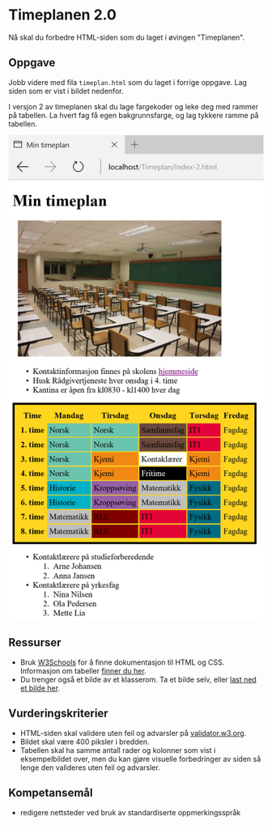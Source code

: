 Timeplanen 2.0
==================
Nå skal du forbedre HTML-siden som du laget i øvingen "Timeplanen".

Oppgave
-------
Jobb videre med fila `timeplan.html` som du laget i forrige oppgave. Lag siden som er vist i bildet nedenfor. 

I versjon 2 av timeplanen skal du lage fargekoder og leke deg med rammer på tabellen. La hvert fag få egen bakgrunnsfarge, og lag tykkere ramme på tabellen.

![Den ferdige nettsiden](https://github.com/overas/overas.github.io/blob/master/it1/Bilder/timeplan2.png)

Ressurser
---------
* Bruk [W3Schools](http://www.w3schools.com/) for å finne dokumentasjon til HTML og CSS. Informasjon om tabeller [finner du her](http://www.w3schools.com/tags/tag_table.asp).
* Du trenger også et bilde av et klasserom. Ta et bilde selv, eller [last ned et bilde her](https://commons.wikimedia.org/wiki/File:Andrew_Classroom_De_La_Salle_University.jpeg).

Vurderingskriterier
-------------------
* HTML-siden skal validere uten feil og advarsler på [validator.w3.org](https://validator.w3.org/).
* Bildet skal være 400 piksler i bredden.
* Tabellen skal ha samme antall rader og kolonner som vist i eksempelbildet over, men du kan gjøre visuelle forbedringer av siden så lenge den valideres uten feil og advarsler.

Kompetansemål
-------------
* redigere nettsteder ved bruk av standardiserte oppmerkingsspråk